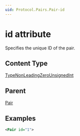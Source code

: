 ```yaml
---
uid: Protocol.Pairs.Pair-id
---
```


# id attribute

Specifies the unique ID of the pair.

## Content Type

[TypeNonLeadingZeroUnsignedInt](xref:Protocol-TypeNonLeadingZeroUnsignedInt)

## Parent

[Pair](xref:Protocol.Pairs.Pair)

## Examples

```xml
<Pair id="1">
```
